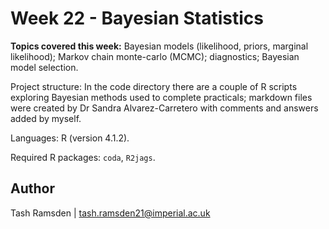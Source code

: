 # Week 22 - Bayesian Statistics

**Topics covered this week:** Bayesian models (likelihood, priors, marginal likelihood); Markov chain monte-carlo (MCMC); diagnostics; Bayesian model selection.

Project structure: In the code directory there are a couple of R scripts exploring Bayesian methods used to complete practicals; markdown files were created by Dr Sandra Alvarez-Carretero with comments and answers added by myself.

Languages: R (version 4.1.2).

Required R packages: `coda`, `R2jags`.


## Author

Tash Ramsden | tash.ramsden21@imperial.ac.uk
